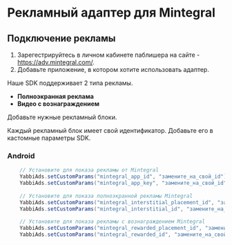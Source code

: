 # Рекламный адаптер для Mintegral

## Подключение рекламы
1. Зарегестрируйтесь в личном кабинете паблишера на сайте - <a href="https://adv.mintegral.com/" target="_blank">https://adv.mintegral.com/</a>.
2. Добавьте приложение, в котором хотите использовать адаптер.

Наше SDK поддерживает 2 типа рекламы.
* **Полноэкранная реклама**
* **Видео с вознаграждением**

Добавьте нужные рекламный блоки.

Каждый рекламный блок имеет свой идентификатор.
Добавьте его в кастомные параметры SDK.

### Android
```java
    // Установите для показа рекламы от Mintegral
    YabbiAds.setCustomParams("mintegral_app_id", "замените_на_свой_id");
    YabbiAds.setCustomParams("mintegral_app_key", "замените_на_свой_id");
    
    // Установите для показа полноэкранной рекламы Mintegral
    YabbiAds.setCustomParams("mintegral_interstitial_placement_id", "замените_на_свой_id");
    YabbiAds.setCustomParams("mintegral_interstitial_id", "замените_на_свой_id");
    
    // Установите для показа рекламы с вознаграждением Mintegral
    YabbiAds.setCustomParams("mintegral_rewarded_placement_id", "замените_на_свой_id");
    YabbiAds.setCustomParams("mintegral_rewarded_id", "замените_на_свой_id");
```
